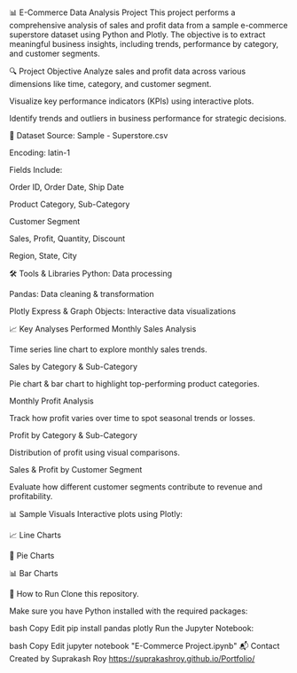 📊 E-Commerce Data Analysis Project
This project performs a comprehensive analysis of sales and profit data from a sample e-commerce superstore dataset using Python and Plotly. The objective is to extract meaningful business insights, including trends, performance by category, and customer segments.

🔍 Project Objective
Analyze sales and profit data across various dimensions like time, category, and customer segment.

Visualize key performance indicators (KPIs) using interactive plots.

Identify trends and outliers in business performance for strategic decisions.

📁 Dataset
Source: Sample - Superstore.csv

Encoding: latin-1

Fields Include:

Order ID, Order Date, Ship Date

Product Category, Sub-Category

Customer Segment

Sales, Profit, Quantity, Discount

Region, State, City

🛠️ Tools & Libraries
Python: Data processing

Pandas: Data cleaning & transformation

Plotly Express & Graph Objects: Interactive data visualizations

📈 Key Analyses Performed
Monthly Sales Analysis

Time series line chart to explore monthly sales trends.

Sales by Category & Sub-Category

Pie chart & bar chart to highlight top-performing product categories.

Monthly Profit Analysis

Track how profit varies over time to spot seasonal trends or losses.

Profit by Category & Sub-Category

Distribution of profit using visual comparisons.

Sales & Profit by Customer Segment

Evaluate how different customer segments contribute to revenue and profitability.

📊 Sample Visuals
Interactive plots using Plotly:

📈 Line Charts

🥧 Pie Charts

📊 Bar Charts

📌 How to Run
Clone this repository.

Make sure you have Python installed with the required packages:

bash
Copy
Edit
pip install pandas plotly
Run the Jupyter Notebook:

bash
Copy
Edit
jupyter notebook "E-Commerce Project.ipynb"
📬 Contact
Created by Suprakash Roy
https://suprakashroy.github.io/Portfolio/

